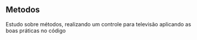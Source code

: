 ## Metodos
Estudo sobre métodos, realizando um controle para televisão aplicando as boas práticas no código